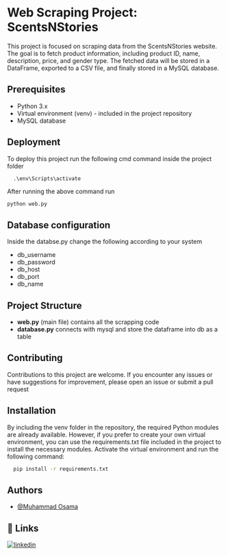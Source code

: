 
# Web Scraping Project: ScentsNStories
This project is focused on scraping data from the ScentsNStories website. The goal is to fetch product information, including product ID, name, description, price, and gender type. The fetched data will be stored in a DataFrame, exported to a CSV file, and finally stored in a MySQL database.






## Prerequisites
- Python 3.x
- Virtual environment (venv) - included in the project repository
- MySQL database

## Deployment

To deploy this project run the following cmd command inside the project folder

```cmd
  .\env\Scripts\activate
```

After running the above command run
```
python web.py
```



## Database configuration
Inside the databse.py change the following according to your system
- db_username
- db_password
- db_host
- db_port
- db_name
## Project Structure
- **web.py** (main file) contains all the scrapping code
- **database.py** connects with mysql and store the dataframe into db as a table
## Contributing
Contributions to this project are welcome. If you encounter any issues or have suggestions for improvement, please open an issue or submit a pull request
## Installation

By including the venv folder in the repository, the required Python modules are already available. However, if you prefer to create your own virtual environment, you can use the requirements.txt file included in the project to install the necessary modules. Activate the virtual environment and run the following command:
```bash
  pip install -r requirements.txt
```
    
## Authors

- [@Muhammad Osama](https://www.github.com/OcamaAslam)
## 🔗 Links
[![linkedin](https://img.shields.io/badge/linkedin-0A66C2?style=for-the-badge&logo=linkedin&logoColor=white)](https://www.linkedin.com/in/ocama-mohamed)

